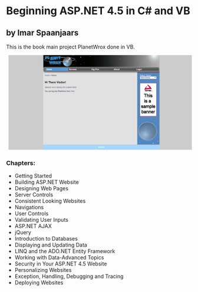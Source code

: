 ﻿# Beginning ASP.NET 4.5 in C# and VB
## by Imar Spaanjaars
  
This is the book main project PlanetWrox done in VB.  
  
![View](https://github.com/MAshrafM/PlanetWrox/blob/master/show.png)  
  
### Chapters:
- Getting Started
- Building ASP.NET Website
- Designing Web Pages
- Server Controls
- Consistent Looking Websites
- Navigations
- User Controls
- Validating User Inputs
- ASP.NET AJAX  
- jQuery
- Introduction to Databases
- Displaying and Updating Data
- LINQ and the ADO.NET Entity Framework
- Working with Data-Advanced Topics  
- Security in Your ASP.NET 4.5 Website  
- Personalizing Websites  
- Exception, Handling, Debugging and Tracing  
- Deploying Websites  